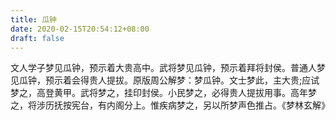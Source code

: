 ```yaml
---
title: 瓜钟
date: 2020-02-15T20:54:12+08:00
draft: false
---
```


文人学子梦见瓜钟，预示着大贵高中。武将梦见瓜钟，预示着拜将封侯。普通人梦见瓜钟，预示着会得贵人提拔。原版周公解梦：梦瓜钟。文士梦此，主大贵;应试梦之，高登黄甲。武将梦之，挂印封侯。小民梦之，必得贵人提拔用事。高年梦之，将涉历抚按宪台，有内阁分上。惟疾病梦之，另以所梦声色推占。《梦林玄解》